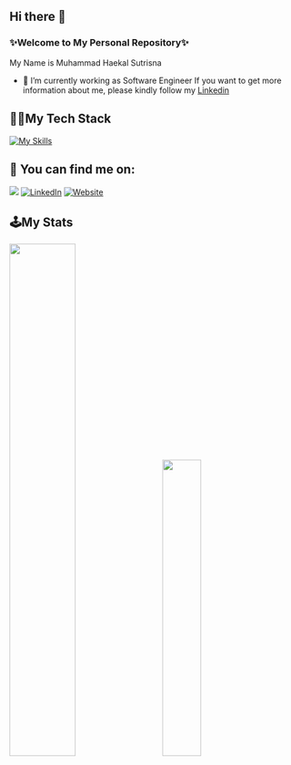 ## Hi there 👋


### ✨Welcome to My Personal Repository✨

My Name is Muhammad Haekal Sutrisna
- 🔭 I’m currently working as Software Engineer If you want to get more information about me, please kindly follow my [Linkedin](https://linkedin.com/in/haekalsutrisna/)
  
## 👨‍💻My Tech Stack 
[![My Skills](https://skillicons.dev/icons?i=js,bootstrap,jquery,nodejs,react,express,php,mongodb,mysql,postgres,py,vercel,netlify,figma,git)](https://skillicons.dev) 

## 🔎 You can find me on:

<a href="mailto:haekalsutrisna@outlook.com"><img src="https://img.shields.io/badge/Gmail-D14836?style=for-the-badge&logo=gmail&logoColor=white"/></a>
[![LinkedIn](https://img.shields.io/badge/LinkedIn-%230077B5.svg?&style=for-the-badge&logo=linkedin&logoColor=white)](https://www.linkedin.com/in/haekalsutrisna/)
[![Website](https://img.shields.io/badge/Website-000000?style=for-the-badge&logo=vercel&logoColor=white)](https://haekalsutrisna.vercel.app/)

## 🕹️My Stats
<img src="https://github-readme-stats.vercel.app/api?username=haekalsutrisna&show_icons=true&theme=tokyonight" width="48%"> &nbsp; &nbsp; &nbsp; <img src="https://github-readme-stats.vercel.app/api/top-langs/?username=haekalsutrisna&layout=compact&theme=tokyonight" width="36.5%">

